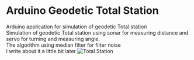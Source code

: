 # Arduino Geodetic Total Station</br>
Arduino application for simulation of geodetic Total station</br>
Simulation of geodetic Total station using sonar for measuring distance and servo for turning and measuring angle.</br>
The algorithm using median filter for filter noise </br>
I write about it a little bit later
![Total Station](https://www.topconpositioning.com/sites/default/files/styles/hero_image_wide/public/category_hero_images/topcon_total_station_gt_series.jpg)
